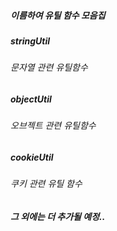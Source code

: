 ##### 이름하여 유틸 함수 모음집

##### stringUtil

###### 문자열 관련 유틸함수

##### objectUtil

###### 오브젝트 관련 유틸함수

##### cookieUtil

###### 쿠키 관련 유틸 함수

##### 그 외에는 더 추가될 예정..
